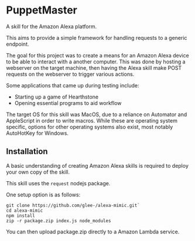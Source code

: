 # PuppetMaster

A skill for the Amazon Alexa platform.

This aims to provide a simple framework for handling requests to a generic endpoint.

The goal for this project was to create a means for an Amazon Alexa device to be able to interact with a another computer. This was done by hosting a webserver on the target machine, then having the Alexa skill make POST requests on the webserver to trigger various actions.

Some applications that came up during testing include:
* Starting up a game of Hearthstone
* Opening essential programs to aid workflow

The target OS for this skill was MacOS, due to a reliance on Automator and AppleScript in order to write macros. While these are operating system specific, options for other operating systems also exist, most notably AutoHotKey for Windows.

## Installation

A basic understanding of creating Amazon Alexa skills is required to deploy your own copy of the skill.

This skill uses the `request` nodejs package.

One setup option is as follows:

~~~~
git clone https://github.com/glee-/alexa-mimic.git`
cd alexa-mimic
npm install
zip -r package.zip index.js node_modules
~~~~

You can then upload package.zip directly to a Amazon Lambda service.
